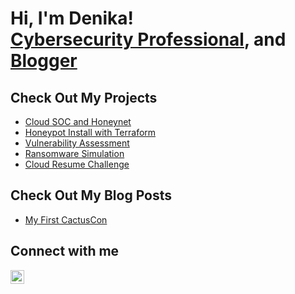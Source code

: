 <h1> Hi, I'm Denika! </br><a href="https://www.linkedin.com/in/denika-randle/">Cybersecurity Professional</a>, and <a href="https://github.com/denika01">Blogger</a></h1>
<h2>Check Out My Projects</h2>

- [Cloud SOC and Honeynet](https://github.com/denika01/cloud-soc)
- [Honeypot Install with Terraform](https://github.com/denika01/Cloud-Detection-Lab)
- [Vulnerability Assessment](https://github.com/denika01/Vulnerability-Assessment)
- [Ransomware Simulation](https://github.com/denika01/Ransomware-Simulation)
- [Cloud Resume Challenge](https://github.com/denika01/Cloud-Resume)

<h2>Check Out My Blog Posts</h2>

- [My First CactusCon](https://dazi-tech.webflow.io/posts/my-time-at-cactuscon)

<h2>Connect with me</h2>

[<img align="left" alt="DenikaRandle | LinkedIn" width="22px" src="https://cdn.jsdelivr.net/npm/simple-icons@v3/icons/linkedin.svg" />][linkedin]

[linkedin]: https://linkedin.com/in/denika-randle


<!--
**denika01/denika01** is a ✨ _special_ ✨ repository because its `README.md` (this file) appears on your GitHub profile.

Here are some ideas to get you started:

- 🔭 I’m currently working on ...
- 🌱 I’m currently learning ...
- 👯 I’m looking to collaborate on ...
- 🤔 I’m looking for help with ...
- 💬 Ask me about ...
- 📫 How to reach me: ...
- 😄 Pronouns: ...
- ⚡ Fun fact: ...
-->
